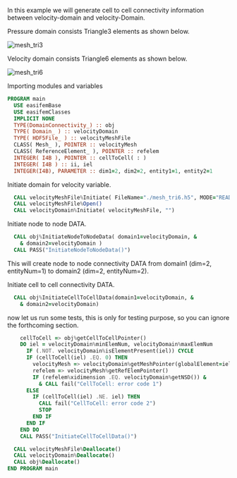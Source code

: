 In this example we will generate cell to cell connectivity information between velocity-domain and velocity-Domain.

Pressure domain consists Triangle3 elements as shown below.

![mesh_tri3](figures/mesh_tri3.png)

Velocity domain consists Triangle6 elements as shown below.

![mesh_tri6](figures/mesh_tri6.png)

Importing modules and variables

``` fortran
PROGRAM main
  USE easifemBase
  USE easifemClasses
  IMPLICIT NONE
  TYPE(DomainConnectivity_) :: obj
  TYPE( Domain_ ) :: velocityDomain
  TYPE( HDF5File_ ) :: velocityMeshFile
  CLASS( Mesh_ ), POINTER :: velocityMesh
  CLASS( ReferenceElement_ ), POINTER :: refelem
  INTEGER( I4B ), POINTER :: cellToCell( : )
  INTEGER( I4B ) :: ii, iel
  INTEGER(I4B), PARAMETER :: dim1=2, dim2=2, entity1=1, entity2=1
```

Initiate domain for velocity variable.

```fortran
  CALL velocityMeshFile%Initiate( FileName="./mesh_tri6.h5", MODE="READ" )
  CALL velocityMeshFile%Open()
  CALL velocityDomain%Initiate( velocityMeshFile, "")
```

Initiate node to node DATA.

```fortran
  CALL obj%InitiateNodeToNodeData( domain1=velocityDomain, &
    & domain2=velocityDomain )
  CALL PASS("InitiateNodeToNodeData()")
```

This will create node to node connectivity DATA from domain1 (dim=2, entityNum=1) to domain2 (dim=2, entityNum=2).

Initiate cell to cell connectivity DATA.

```fortran
  CALL obj%InitiateCellToCellData(domain1=velocityDomain, &
    & domain2=velocityDomain)
```

now let us run some tests, this  is only for testing purpose, so you can ignore the forthcoming section.

```fortran
    cellToCell => obj%getCellToCellPointer()
    DO iel = velocityDomain%minElemNum, velocityDomain%maxElemNum
      IF (.NOT. velocityDomain%isElementPresent(iel)) CYCLE
      IF (cellToCell(iel) .EQ. 0) THEN
        velocityMesh => velocityDomain%getMeshPointer(globalElement=iel)
        refelem => velocityMesh%getRefElemPointer()
        IF (refelem%xidimension .EQ. velocityDomain%getNSD()) &
          & CALL fail("CellToCell: error code 1")
      ELSE
        IF (cellToCell(iel) .NE. iel) THEN
          CALL fail("CellToCell: error code 2")
          STOP
        END IF
      END IF
    END DO
    CALL PASS("InitiateCellToCellData()")
```


```fortran
  CALL velocityMeshFile%Deallocate()
  CALL velocityDomain%Deallocate()
  CALL obj%Deallocate()
END PROGRAM main
```
